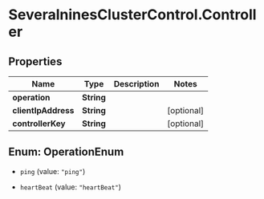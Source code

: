 # SeveralninesClusterControl.Controller

## Properties

Name | Type | Description | Notes
------------ | ------------- | ------------- | -------------
**operation** | **String** |  | 
**clientIpAddress** | **String** |  | [optional] 
**controllerKey** | **String** |  | [optional] 



## Enum: OperationEnum


* `ping` (value: `"ping"`)

* `heartBeat` (value: `"heartBeat"`)




